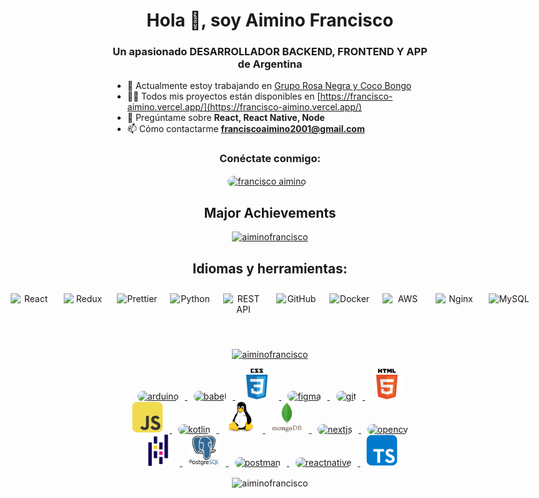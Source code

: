 <h1 align="center">Hola 👋, soy Aimino Francisco</h1>
<h3 align="center">Un apasionado DESARROLLADOR BACKEND, FRONTEND Y APP de Argentina</h3>


- 🔭 Actualmente estoy trabajando en [Grupo Rosa Negra y Coco Bongo](https://www.cocobongo.com/?lang=es)
- 👨‍💻 Todos mis proyectos están disponibles en [https://francisco-aimino.vercel.app/](https://francisco-aimino.vercel.app/)
- 💬 Pregúntame sobre **React, React Native, Node**
- 📫 Cómo contactarme **franciscoaimino2001@gmail.com**

<h3 align="center">Conéctate conmigo:</h3>
<p align="center">
  <a href="https://linkedin.com/in/francisco-aimino" target="blank">
    <img align="center" src="https://raw.githubusercontent.com/rahuldkjain/github-profile-readme-generator/master/src/images/icons/Social/linked-in-alt.svg" alt="francisco aimino" style="background-color: #FFF; border-radius: 10px; width: 50px; height: 50px; margin-right: 10px; " />
  </a>
 
</p>





<h2 align="center">Major Achievements</h2>
<p align="center">
  <a href="https://github.com/ryo-ma/github-profile-trophy">
    <img src="https://github-profile-trophy.vercel.app/?username=aiminofrancisco&row=1&column=4&margin-w=15" alt="aiminofrancisco" />
  </a>
</p>







<h2 align="center">Idiomas y herramientas:</h2>

<div align="center">
  <div style="display: flex; flex-wrap: nowrap; justify-content: center;">
    <img src="https://techstack-generator.vercel.app/react-icon.svg" alt="React" width="65" height="65" style="margin: 10px;" />
    <img src="https://techstack-generator.vercel.app/redux-icon.svg" alt="Redux" width="65" height="65" style="margin: 10px;" />
    <img src="https://techstack-generator.vercel.app/prettier-icon.svg" alt="Prettier" width="65" height="65" style="margin: 10px;" />
    <img src="https://techstack-generator.vercel.app/python-icon.svg" alt="Python" width="65" height="65" style="margin: 10px;" />
    <img src="https://techstack-generator.vercel.app/restapi-icon.svg" alt="REST API" width="65" height="65" style="margin: 10px;" />
    <img src="https://techstack-generator.vercel.app/github-icon.svg" alt="GitHub" width="65" height="65" style="margin: 10px;" />
    <img src="https://techstack-generator.vercel.app/docker-icon.svg" alt="Docker" width="65" height="65" style="margin: 10px;" />
    <img src="https://techstack-generator.vercel.app/aws-icon.svg" alt="AWS" width="65" height="65" style="margin: 10px;" />
    <img src="https://techstack-generator.vercel.app/nginx-icon.svg" alt="Nginx" width="65" height="65" style="margin: 10px;" />
    <img src="https://techstack-generator.vercel.app/mysql-icon.svg" alt="MySQL" width="65" height="65" style="margin: 10px;" />
  </div>
</div>

<p align="center">
  <a href="https://github.com/ryo-ma/github-profile-trophy">
    <img src="https://github-profile-trophy.vercel.app/?username=aiminofrancisco&rank=SSS,SS,S" alt="aiminofrancisco" />
  </a>
</p>

<p align="center">
  <a href="https://www.arduino.cc/" target="_blank" rel="noreferrer">
    <img src="https://cdn.worldvectorlogo.com/logos/arduino-1.svg" alt="arduino" style="background-color: #FFF; border-radius: 10px; width: 50px; height: 50px; margin: 0 10px;" />
  </a>
  <a href="https://babeljs.io/" target="_blank" rel="noreferrer">
    <img src="https://www.vectorlogo.zone/logos/babeljs/babeljs-icon.svg" alt="babel" style="background-color: #FFF; border-radius: 10px; width: 50px; height: 50px; margin: 0 10px;" />
  </a>
  <a href="https://www.w3schools.com/css/" target="_blank" rel="noreferrer">
    <img src="https://raw.githubusercontent.com/devicons/devicon/master/icons/css3/css3-original-wordmark.svg" alt="css3" style="background-color: #FFF; border-radius: 10px; width: 50px; height: 50px; margin: 0 10px;" />
  </a>
  <a href="https://www.figma.com/" target="_blank" rel="noreferrer">
    <img src="https://www.vectorlogo.zone/logos/figma/figma-icon.svg" alt="figma" style="background-color: #FFF; border-radius: 10px; width: 50px; height: 50px; margin: 0 10px;" />
  </a>
  <a href="https://git-scm.com/" target="_blank" rel="noreferrer">
    <img src="https://www.vectorlogo.zone/logos/git-scm/git-scm-icon.svg" alt="git" style="background-color: #FFF; border-radius: 10px; width: 50px; height: 50px; margin: 0 10px;" />
  </a>
  <a href="https://www.w3.org/html/" target="_blank" rel="noreferrer">
    <img src="https://raw.githubusercontent.com/devicons/devicon/master/icons/html5/html5-original-wordmark.svg" alt="html5" style="background-color: #FFF; border-radius: 10px; width: 50px; height: 50px; margin: 0 10px;" />
  </a>
  <a href="https://developer.mozilla.org/es-ES/docs/Web/JavaScript" target="_blank" rel="noreferrer">
    <img src="https://raw.githubusercontent.com/devicons/devicon/master/icons/javascript/javascript-original.svg" alt="javascript" style="background-color: #FFF; border-radius: 10px; width: 50px; height: 50px; margin: 0 10px;" />
  </a>
  <a href="https://kotlinlang.org" target="_blank" rel="noreferrer">
    <img src="https://www.vectorlogo.zone/logos/kotlinlang/kotlinlang-icon.svg" alt="kotlin" style="background-color: #FFF; border-radius: 10px; width: 50px; height: 50px; margin: 0 10px;" />
  </a>
  <a href="https://www.linux.org/" target="_blank" rel="noreferrer">
    <img src="https://raw.githubusercontent.com/devicons/devicon/master/icons/linux/linux-original.svg" alt="linux" style="background-color: #FFF; border-radius: 10px; width: 50px; height: 50px; margin: 0 10px;" />
  </a>
  <a href="https://www.mongodb.com/" target="_blank" rel="noreferrer">
    <img src="https://raw.githubusercontent.com/devicons/devicon/master/icons/mongodb/mongodb-original-wordmark.svg" alt="mongodb" style="background-color: #FFF; border-radius: 10px; width: 50px; height: 50px; margin: 0 10px;" />
  </a>
  <a href="https://nextjs.org/" target="_blank" rel="noreferrer">
    <img src="https://cdn.worldvectorlogo.com/logos/nextjs-2.svg" alt="nextjs" style="background-color: #FFF; border-radius: 10px; width: 50px; height: 50px; margin: 0 10px;" />
  </a>
  <a href="https://opencv.org/" target="_blank" rel="noreferrer">
    <img src="https://www.vectorlogo.zone/logos/opencv/opencv-icon.svg" alt="opencv" style="background-color: #FFF; border-radius: 10px; width: 50px; height: 50px; margin: 0 10px;" />
  </a>
  <a href="https://pandas.pydata.org/" target="_blank" rel="noreferrer">
    <img src="https://raw.githubusercontent.com/devicons/devicon/2ae2a900d2f041da66e950e4d48052658d850630/icons/pandas/pandas-original.svg" alt="pandas" style="background-color: #FFF; border-radius: 10px; width: 50px; height: 50px; margin: 0 10px;" />
  </a>
  <a href="https://www.postgresql.org" target="_blank" rel="noreferrer">
    <img src="https://raw.githubusercontent.com/devicons/devicon/master/icons/postgresql/postgresql-original-wordmark.svg" alt="postgresql" style="background-color: #FFF; border-radius: 10px; width: 50px; height: 50px; margin: 0 10px;" />
  </a>
  <a href="https://postman.com" target="_blank" rel="noreferrer">
    <img src="https://www.vectorlogo.zone/logos/getpostman/getpostman-icon.svg" alt="postman" style="background-color: #FFF; border-radius: 10px; width: 50px; height: 50px; margin: 0 10px;" />
  </a>
  <a href="https://reactnative.dev/" target="_blank" rel="noreferrer">
    <img src="https://reactnative.dev/img/header_logo.svg" alt="reactnative" style="background-color: #FFF; border-radius: 10px; width: 50px; height: 50px; margin: 0 10px;" />
  </a>
  <a href="https://www.typescriptlang.org/" target="_blank" rel="noreferrer">
    <img src="https://raw.githubusercontent.com/devicons/devicon/master/icons/typescript/typescript-original.svg" alt="typescript" style="background-color: #FFF; border-radius: 10px; width: 50px; height: 50px; margin: 0 10px;" />
  </a>
</p>




<p align="center">
  <img align="center" src="https://github-readme-streak-stats.herokuapp.com/?user=aiminofrancisco&" alt="aiminofrancisco" />
</p>
